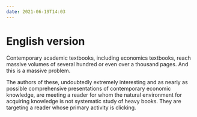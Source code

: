 ```yaml
---
date: 2021-06-19T14:03
---
```


# English version

Contemporary academic textbooks, including economics textbooks, reach massive volumes of several hundred or even over a thousand pages. And this is a massive problem.

The authors of these, undoubtedly extremely interesting and as nearly as possible comprehensive presentations of contemporary economic knowledge, are meeting a reader for whom the natural environment for acquiring knowledge is not systematic study of heavy books. They are targeting a reader whose primary activity is clicking. 

